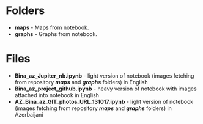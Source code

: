 # Folders
  * **maps** - Maps from notebook.
  * **graphs** - Graphs from notebook.
  
# Files
  * **Bina_az_Jupiter_nb.ipynb** - light version of notebook (images fetching from repository ***maps*** and ***graphs*** folders) in English
  * **Bina_az_project_github.ipynb** - heavy version of notebook with images attached into notebook in English
  * **AZ_Bina_az_GIT_photos_URL_131017.ipynb** - light version of notebook (images fetching from repository ***maps*** and ***graphs*** folders) in Azerbaijani
